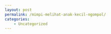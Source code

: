 ```yaml
---
layout: post
permalink: /mimpi-melihat-anak-kecil-ngompol/
categories:
    - Uncategorized
---
```


